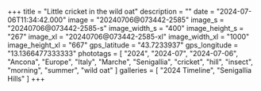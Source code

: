 +++
title = "Little cricket in the wild oat"
description = ""
date = "2024-07-06T11:34:42.000"
image = "20240706@073442-2585"
image_s = "20240706@073442-2585-s"
image_width_s = "400"
image_height_s = "267"
image_xl = "20240706@073442-2585-xl"
image_width_xl = "1000"
image_height_xl = "667"
gps_latitude = "43.7233937"
gps_longitude = "13.1366477333333"
phototags = [ "2024", "2024-07", "2024-07-06", "Ancona", "Europe", "Italy", "Marche", "Senigallia", "cricket", "hill", "insect", "morning", "summer", "wild oat" ]
galleries = [ "2024 Timeline", "Senigallia Hills" ]
+++
